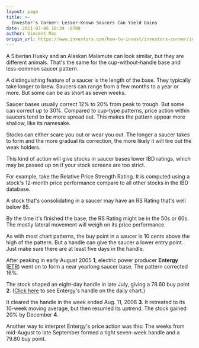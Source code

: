 ```yaml
---
layout: page
title: >-
  Investor's Corner: Lesser-Known Saucers Can Yield Gains
date: 2011-07-06 18:34 -0700
author: Vincent Mao
origin_url: https://www.investors.com/how-to-invest/investors-corner/investors-corner-lesser-known-saucers-can-yield-gains/
---
```


A Siberian Husky and an Alaskan Malamute can look similar, but they are different animals. That's the same for the cup-without-handle base and less-common saucer pattern.

A distinguishing feature of a saucer is the length of the base. They typically take longer to brew. Saucers can range from a few months to a year or more. But some can be as short as seven weeks.

Saucer bases usually correct 12% to 20% from peak to trough. But some can correct up to 30%. Compared to cup-type patterns, price action within saucers tend to be more spread out. This makes the pattern appear more shallow, like its namesake.

Stocks can either scare you out or wear you out. The longer a saucer takes to form and the more gradual its correction, the more likely it will tire out the weak holders.

This kind of action will give stocks in saucer bases lower IBD ratings, which may be passed up on if your stock screens are too strict.

For example, take the Relative Price Strength Rating. It is computed using a stock's 12-month price performance compare to all other stocks in the IBD database.

A stock that's consolidating in a saucer may have an RS Rating that's well below 85.

By the time it's finished the base, the RS Rating might be in the 50s or 60s. The mostly lateral movement will weigh on its price performance.

As with most chart patterns, the buy point in a saucer is 10 cents above the high of the pattern. But a handle can give the saucer a lower entry point. Just make sure there are at least five days in the handle.

After peaking in early August 2005 **1**, electric power producer **Entergy** ([ETR](https://research.investors.com/quote.aspx?symbol=ETR)) went on to form a near yearlong saucer base. The pattern corrected 16%.

The stock shaped an eight-day handle in late July, giving a 78.60 buy point **2**. ([Click here](/NewsAndAnalysis/PhotoPopup.aspx?path=WEBpop0707.jpg&docId=577497) to see Entergy's handle on the daily chart.)

It cleared the handle in the week ended Aug. 11, 2006 **3**. It retreated to its 10-week moving average, but then resumed its uptrend. The stock gained 20% by December **4**.

Another way to interpret Entergy's price action was this: The weeks from mid-August to late September formed a tight seven-week handle and a 79.80 buy point.
